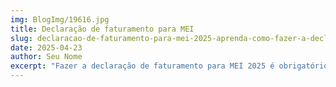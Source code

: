 ```yaml
---
img: BlogImg/19616.jpg
title: Declaração de faturamento para MEI
slug: declaracao-de-faturamento-para-mei-2025-aprenda-como-fazer-a-declaracao
date: 2025-04-23
author: Seu Nome 
excerpt: "Fazer a declaração de faturamento para MEI 2025 é obrigatório, porém a maioria das pessoas não sabem como realizar o processo. Aprenda como fazer sua" 
---
```

